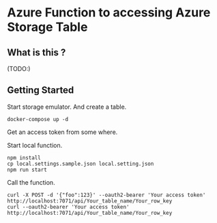 # Azure Function to accessing Azure Storage Table

## What is this ?

(TODO:)

## Getting Started

Start storage emulator. And create a table.

```console
docker-compose up -d
```

Get an access token from some where.

Start local function.

```console
npm install
cp local.settings.sample.json local.setting.json
npm run start
```

Call the function.

```console
curl -X POST -d '{"foo":123}' --oauth2-bearer 'Your access token' http://localhost:7071/api/Your_table_name/Your_row_key
curl --oauth2-bearer 'Your access token' http://localhost:7071/api/Your_table_name/Your_row_key
```
